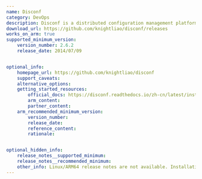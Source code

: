```yaml
---
name: Disconf
category: DevOps
description: Disconf is a distributed configuration management platform designed to centralize configuration files and settings for applications.
download_url: https://github.com/knightliao/disconf/releases
works_on_arm: true
supported_minimum_version:
    version_number: 2.6.2
    release_date: 2014/07/09


optional_info:
    homepage_url: https://github.com/knightliao/disconf
    support_caveats:
    alternative_options:
    getting_started_resources:
        official_docs: https://disconf.readthedocs.io/zh-cn/latest/install/index.html
        arm_content:
        partner_content:
    arm_recommended_minimum_version:
        version_number:
        release_date:
        reference_content:
        rationale:


optional_hidden_info:
    release_notes__supported_minimum:
    release_notes__recommended_minimum:
    other_info: Linux/ARM64 release notes are not available. Installation and testing are done via the [tar archive](https://github.com/knightliao/disconf/releases/tag/2.6.2).
---
```


